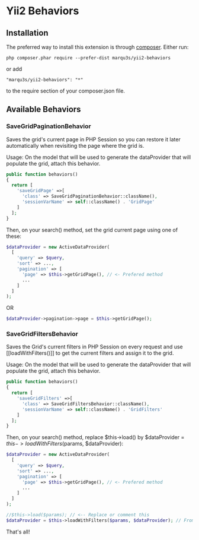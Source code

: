 # Yii2 Behaviors

## Installation

The preferred way to install this extension is through [composer](http://composer.org). Either run:

```
php composer.phar require --prefer-dist marqu3s/yii2-behaviors
```

or add

```
"marqu3s/yii2-behaviors": "*"
```

to the require section of your composer.json file.

## Available Behaviors

### SaveGridPaginationBehavior
Saves the grid's current page in PHP Session so you can restore it later automatically when revisiting the page where the grid is.

Usage: On the model that will be used to generate the dataProvider that will populate the grid, attach this behavior.

```php
public function behaviors()
{
  return [
    'saveGridPage' =>[
      'class' => SaveGridPaginationBehavior::className(),
      'sessionVarName' => self::className() . 'GridPage'
    ]
  ];
}
```

Then, on your search() method, set the grid current page using one of these:

```php
$dataProvider = new ActiveDataProvider(
  [
    'query' => $query,
    'sort' => ...,
    'pagination' => [
      'page' => $this->getGridPage(), // <- Prefered method
      ...
    ]
  ]
);
```

OR

```php 
$dataProvider->pagination->page = $this->getGridPage();
```

### SaveGridFiltersBehavior
Saves the Grid's current filters in PHP Session on every request and use [[loadWithFilters()]] to get the current filters and assign it to the grid.

Usage: On the model that will be used to generate the dataProvider that will populate the grid, attach this behavior.

```php
public function behaviors()
{
  return [
    'saveGridFilters' =>[
      'class' => SaveGridFiltersBehavior::className(),
      'sessionVarName' => self::className() . 'GridFilters'
    ]
  ];
}
```

Then, on your search() method, replace $this->load() by $dataProvider = $this->loadWithFilters($params, $dataProvider):

```php
$dataProvider = new ActiveDataProvider(
  [
    'query' => $query,
    'sort' => ...,
    'pagination' => [
      'page' => $this->getGridPage(), // <- Prefered method
      ...
    ]
  ]
);

//$this->load($params); // <-- Replace or comment this
$dataProvider = $this->loadWithFilters($params, $dataProvider); // From SaveGridFiltersBehavior
```

That's all!
